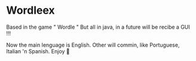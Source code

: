 # Wordleex
Based in the game " Wordle "
But all in java, in a future will be recibe a GUI !!!

Now the main lenguage is English.
Other will commin, like Portuguese, Italian 'n Spanish.
Enjoy 🙂
